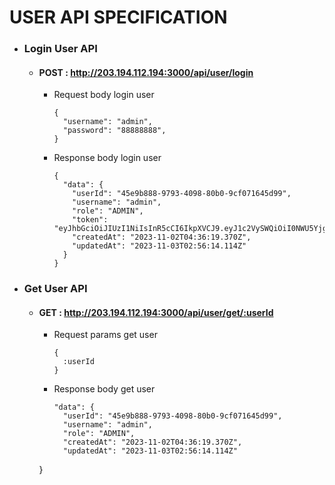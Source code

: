 # **USER API SPECIFICATION**

+ ### Login User API

  * #### POST : http://203.194.112.194:3000/api/user/login

    - Request body login user
        ```
        {
          "username": "admin",
          "password": "88888888",
        }

        ```

    - Response body login user
      ```
      {
        "data": {
          "userId": "45e9b888-9793-4098-80b0-9cf071645d99",
          "username": "admin",
          "role": "ADMIN",
          "token": "eyJhbGciOiJIUzI1NiIsInR5cCI6IkpXVCJ9.eyJ1c2VySWQiOiI0NWU5Yjg4OC05NzkzLTQwOTgtODBiMC05Y2YwNzE2N",
          "createdAt": "2023-11-02T04:36:19.370Z",
          "updatedAt": "2023-11-03T02:56:14.114Z"
        }
      }
      ```

+ ### Get User API

  * #### GET : http://203.194.112.194:3000/api/user/get/:userId

    - Request params get user
      ```
      {
        :userId
      }
      ```

    - Response body get user
      ```
      "data": {
        "userId": "45e9b888-9793-4098-80b0-9cf071645d99",
        "username": "admin",
        "role": "ADMIN",
        "createdAt": "2023-11-02T04:36:19.370Z",
        "updatedAt": "2023-11-03T02:56:14.114Z"
    }
      ```